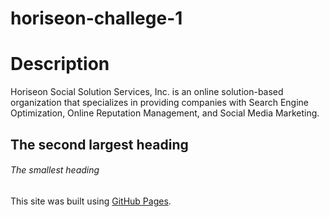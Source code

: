 # horiseon-challege-1

# Description

Horiseon Social Solution Services, Inc. is an online solution-based organization that specializes in providing companies with Search Engine Optimization, Online Reputation Management, and Social Media Marketing.

## The second largest heading

###### The smallest heading

This site was built using [GitHub Pages](https://pages.github.com/).
